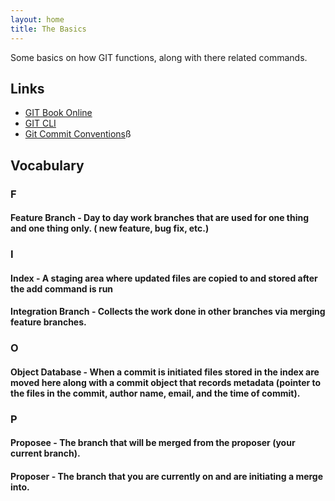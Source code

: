 ```yaml
---
layout: home
title: The Basics
---
```


Some basics on how GIT functions, along with there related commands.

## Links

* [GIT Book Online](https://git-scm.com/book/en/v2)
* [GIT CLI](https://git-scm.com/docs)
* [Git Commit Conventions](https://www.conventionalcommits.org/)ß

## Vocabulary

### F

#### Feature Branch - Day to day work branches that are used for one thing and one thing only. ( new feature, bug fix, etc.)&#x20;

### I

#### Index - A staging area where updated files are copied to and stored after the add command is run

#### Integration Branch - Collects the work done in other branches via merging feature branches.

### O

#### Object Database - When a commit is initiated files stored in the index are moved here along with a commit object that records metadata (pointer to the files in the commit, author name, email, and the time of commit).&#x20;

### P

#### Proposee - The branch that will be merged from the proposer (your current branch).

#### Proposer - The branch that you are currently on and are initiating a merge into.
